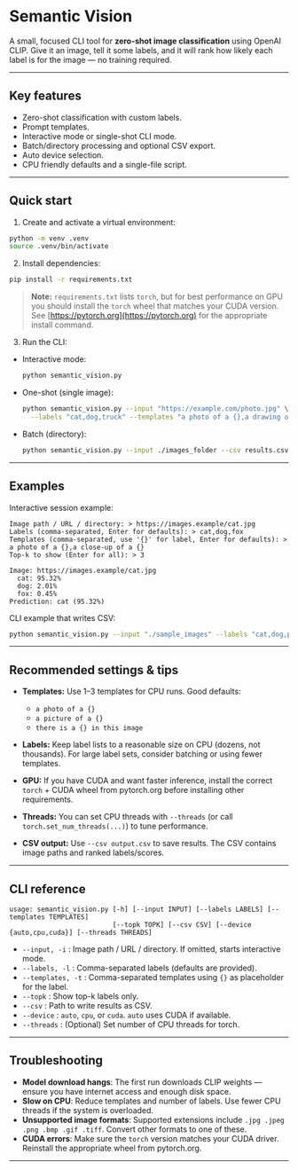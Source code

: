 # Semantic Vision

A small, focused CLI tool for **zero-shot image classification** using OpenAI CLIP. Give it an image, tell it some labels, and it will rank how likely each label is for the image — no training required.

---

## Key features

- Zero-shot classification with custom labels.
- Prompt templates.  
- Interactive mode or single-shot CLI mode.  
- Batch/directory processing and optional CSV export.  
- Auto device selection.  
- CPU friendly defaults and a single-file script.

---

## Quick start

1. Create and activate a virtual environment:

```bash
python -m venv .venv
source .venv/bin/activate
````

2. Install dependencies:

```bash
pip install -r requirements.txt
```

> **Note:** `requirements.txt` lists `torch`, but for best performance on GPU you should install the `torch` wheel that matches your CUDA version. See [https://pytorch.org](https://pytorch.org) for the appropriate install command.

3. Run the CLI:

* Interactive mode:

  ```bash
  python semantic_vision.py
  ```

* One-shot (single image):

  ```bash
  python semantic_vision.py --input "https://example.com/photo.jpg" \
    --labels "cat,dog,truck" --templates "a photo of a {},a drawing of a {}" --topk 3
  ```

* Batch (directory):

  ```bash
  python semantic_vision.py --input ./images_folder --csv results.csv --topk 5
  ```

---

## Examples

Interactive session example:

```
Image path / URL / directory: > https://images.example/cat.jpg
Labels (comma-separated, Enter for defaults): > cat,dog,fox
Templates (comma-separated, use '{}' for label, Enter for defaults): > a photo of a {},a close-up of a {}
Top-k to show (Enter for all): > 3

Image: https://images.example/cat.jpg
  cat: 95.32%
  dog: 2.01%
  fox: 0.45%
Prediction: cat (95.32%)
```

CLI example that writes CSV:

```bash
python semantic_vision.py --input "./sample_images" --labels "cat,dog,person" --csv out.csv --topk 3
```

---

## Recommended settings & tips

* **Templates:** Use 1–3 templates for CPU runs. Good defaults:

  * `a photo of a {}`
  * `a picture of a {}`
  * `there is a {} in this image`
* **Labels:** Keep label lists to a reasonable size on CPU (dozens, not thousands). For large label sets, consider batching or using fewer templates.
* **GPU:** If you have CUDA and want faster inference, install the correct `torch` + CUDA wheel from pytorch.org before installing other requirements.
* **Threads:** You can set CPU threads with `--threads` (or call `torch.set_num_threads(...)`) to tune performance.
* **CSV output:** Use `--csv output.csv` to save results. The CSV contains image paths and ranked labels/scores.

---

## CLI reference

```
usage: semantic_vision.py [-h] [--input INPUT] [--labels LABELS] [--templates TEMPLATES]
                          [--topk TOPK] [--csv CSV] [--device {auto,cpu,cuda}] [--threads THREADS]
```

* `--input, -i` : Image path / URL / directory. If omitted, starts interactive mode.
* `--labels, -l` : Comma-separated labels (defaults are provided).
* `--templates, -t` : Comma-separated templates using `{}` as placeholder for the label.
* `--topk` : Show top-k labels only.
* `--csv` : Path to write results as CSV.
* `--device` : `auto`, `cpu`, or `cuda`. `auto` uses CUDA if available.
* `--threads` : (Optional) Set number of CPU threads for torch.

---

## Troubleshooting

* **Model download hangs**: The first run downloads CLIP weights — ensure you have internet access and enough disk space.
* **Slow on CPU**: Reduce templates and number of labels. Use fewer CPU threads if the system is overloaded.
* **Unsupported image formats**: Supported extensions include `.jpg .jpeg .png .bmp .gif .tiff`. Convert other formats to one of these.
* **CUDA errors**: Make sure the `torch` version matches your CUDA driver. Reinstall the appropriate wheel from pytorch.org.

---
